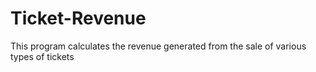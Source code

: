 # Ticket-Revenue
This program calculates the revenue generated from the sale of various types of tickets
